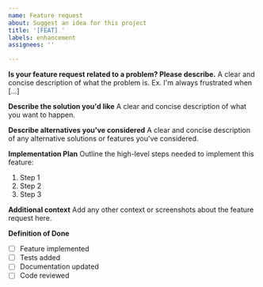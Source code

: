 ```yaml
---
name: Feature request
about: Suggest an idea for this project
title: '[FEAT] '
labels: enhancement
assignees: ''

---
```


**Is your feature request related to a problem? Please describe.**
A clear and concise description of what the problem is. Ex. I'm always frustrated when [...]

**Describe the solution you'd like**
A clear and concise description of what you want to happen.

**Describe alternatives you've considered**
A clear and concise description of any alternative solutions or features you've considered.

**Implementation Plan**
Outline the high-level steps needed to implement this feature:
1. Step 1
2. Step 2
3. Step 3

**Additional context**
Add any other context or screenshots about the feature request here.

**Definition of Done**
- [ ] Feature implemented
- [ ] Tests added
- [ ] Documentation updated
- [ ] Code reviewed